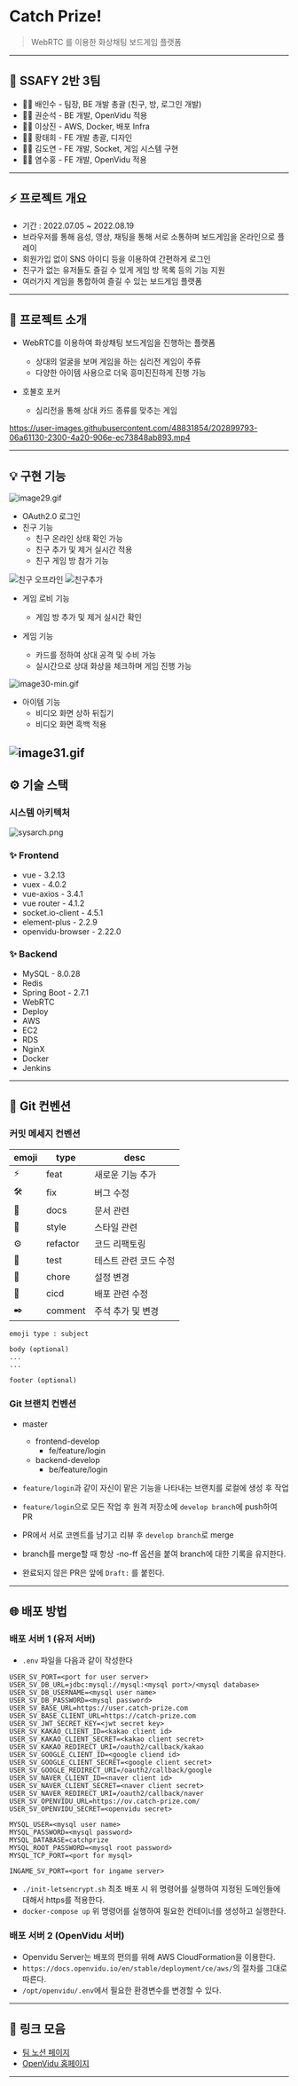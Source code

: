 # Catch Prize!

> WebRTC 를 이용한 화상채팅 보드게임 플랫폼
> 

---

## 🙉 SSAFY 2반 3팀

- 👨‍💻 배인수 - 팀장, BE 개발 총괄 (친구, 방, 로그인 개발)
- 👨‍💻 권순석 - BE 개발, OpenVidu 적용
- 👨‍💻 이상진 - AWS, Docker, 배포 Infra
- 👨‍💻 황태희 - FE 개발 총괄, 디자인
- 👨‍💻 김도연 - FE 개발, Socket, 게임 시스템 구현
- 👨‍💻 염수홍 - FE 개발, OpenVidu 적용

---

## ⚡ 프로젝트 개요

- 기간 : 2022.07.05 ~ 2022.08.19
- 브라우저를 통해 음성, 영상, 채팅을 통해 서로 소통하며 보드게임을 온라인으로 플레이
- 회원가입 없이 SNS 아이디 등을 이용하여 간편하게 로그인
- 친구가 없는 유저들도 즐길 수 있게 게임 방 목록 등의 기능 지원
- 여러가지 게임을 통합하여 즐길 수 있는 보드게임 플랫폼

---

## 🔎 프로젝트 소개

- WebRTC를 이용하여 화상채팅 보드게임을 진행하는 플랫폼
    - 상대의 얼굴을 보며 게임을 하는 심리전 게임이 주류
    - 다양한 아이템 사용으로 더욱 흥미진진하게 진행 가능

- 호불호 포커
    - 심리전을 통해 상대 카드 종류를 맞추는 게임



https://user-images.githubusercontent.com/48831854/202899793-06a61130-2300-4a20-906e-ec73848ab893.mp4



---

## 💡 구현 기능

![image29.gif](https://s3.us-west-2.amazonaws.com/secure.notion-static.com/6e94efe9-68e7-42c7-95ee-cb2b618b716f/image29.gif?X-Amz-Algorithm=AWS4-HMAC-SHA256&X-Amz-Content-Sha256=UNSIGNED-PAYLOAD&X-Amz-Credential=AKIAT73L2G45EIPT3X45%2F20221120%2Fus-west-2%2Fs3%2Faws4_request&X-Amz-Date=20221120T111537Z&X-Amz-Expires=86400&X-Amz-Signature=f54aeaec79e22b88e61e2fc3d389d0c23b9c0c60c37703b27f27ddaee9cf128b&X-Amz-SignedHeaders=host&x-id=GetObject)

- OAuth2.0 로그인
- 친구 기능
    - 친구 온라인 상태 확인 가능
    - 친구 추가 및 제거 실시간 적용
    - 친구 게임 방 참가 기능

![친구 오프라인](https://user-images.githubusercontent.com/97645988/195661806-e9642ad8-bd4a-4898-95e0-32e2930fb794.gif)
![친구추가](https://user-images.githubusercontent.com/97645988/195661818-2305a949-fbe8-4f25-8e8a-6f8b224ba17b.gif)

- 게임 로비 기능
    - 게임 방 추가 및 제거 실시간 확인



- 게임 기능
    - 카드를 정하여 상대 공격 및 수비 가능
    - 실시간으로 상대 화상을 체크하며 게임 진행 가능

![image30-min.gif](https://s3.us-west-2.amazonaws.com/secure.notion-static.com/f392dde0-928b-4016-a182-ca00dc9f7a85/image30-min.gif?X-Amz-Algorithm=AWS4-HMAC-SHA256&X-Amz-Content-Sha256=UNSIGNED-PAYLOAD&X-Amz-Credential=AKIAT73L2G45EIPT3X45%2F20221120%2Fus-west-2%2Fs3%2Faws4_request&X-Amz-Date=20221120T111537Z&X-Amz-Expires=86400&X-Amz-Signature=76a95989c477d23b8c60917ef6db2802c8b4507e46739ce8762b41d9dadf8491&X-Amz-SignedHeaders=host&x-id=GetObject)

- 아이템 기능
    - 비디오 화면 상하 뒤집기
    - 비디오 화면 흑백 적용

![image31.gif](https://s3.us-west-2.amazonaws.com/secure.notion-static.com/08a0e157-99f5-4ae6-bcf8-f699733acdbb/image31.gif?X-Amz-Algorithm=AWS4-HMAC-SHA256&X-Amz-Content-Sha256=UNSIGNED-PAYLOAD&X-Amz-Credential=AKIAT73L2G45EIPT3X45%2F20221120%2Fus-west-2%2Fs3%2Faws4_request&X-Amz-Date=20221120T111734Z&X-Amz-Expires=86400&X-Amz-Signature=a9afbe02867c071c0f6b19ab90dec9efde034379217dfa46d2d1eb3fdaca69d3&X-Amz-SignedHeaders=host&response-content-disposition=filename%3D%22image31.gif%22&x-id=GetObject)
---

## ⚙️ 기술 스택

### 시스템 아키텍처

![sysarch.png](https://s3.us-west-2.amazonaws.com/secure.notion-static.com/6526b712-5d7c-4d0a-aeff-fd25d4f39944/Untitled.png?X-Amz-Algorithm=AWS4-HMAC-SHA256&X-Amz-Content-Sha256=UNSIGNED-PAYLOAD&X-Amz-Credential=AKIAT73L2G45EIPT3X45%2F20230327%2Fus-west-2%2Fs3%2Faws4_request&X-Amz-Date=20230327T163130Z&X-Amz-Expires=86400&X-Amz-Signature=0f6aae0508ecb1084ed2fa36904006ef2d43cd80606ee79dc37863db2e0e566f&X-Amz-SignedHeaders=host&response-content-disposition=filename%3D%22Untitled.png%22&x-id=GetObject)

### ✨ **Frontend**

- vue - 3.2.13
- vuex - 4.0.2
- vue-axios - 3.4.1
- vue router - 4.1.2
- socket.io-client - 4.5.1
- element-plus - 2.2.9
- openvidu-browser - 2.22.0

### ✨ **Backend**

- MySQL - 8.0.28
- Redis
- Spring Boot - 2.7.1
- WebRTC
- Deploy
- AWS
- EC2
- RDS
- NginX
- Docker
- Jenkins

---

## 🌵 Git 컨벤션

### 커밋 메세지 컨벤션

| emoji | type | desc |
| --- | --- | --- |
| ⚡ | feat | 새로운 기능 추가 |
| 🛠️ | fix | 버그 수정 |
| 📝 | docs | 문서 관련 |
| 🎨 | style | 스타일 관련 |
| ⚙️ | refactor | 코드 리팩토링 |
| 🚗 | test | 테스트 관련 코드 수정 |
| 🌵 | chore | 설정 변경 |
| 🐋 | cicd | 배포 관련 수정 |
| ✒️ | comment | 주석 추가 및 변경 |

```markup
emoji type : subject

body (optional)
...
...

footer (optional)
```

### Git 브랜치 컨벤션

- master
    - frontend-develop
        - fe/feature/login
    - backend-develop
        - be/feature/login

- `feature/login`과 같이 자신이 맡은 기능을 나타내는 브랜치를 로컬에 생성 후 작업
- `feature/login`으로 모든 작업 후 원격 저장소에 `develop branch`에 push하여 PR
- PR에서 서로 코멘트를 남기고 리뷰 후 `develop branch`로 merge
- branch를 merge할 때 항상 -no-ff 옵션을 붙여 branch에 대한 기록을 유지한다.
- 완료되지 않은 PR은 앞에 `Draft:` 를 붙힌다.

---

## 🌐 배포 방법

### 배포 서버 1 (유저 서버)

- `.env` 파일을 다음과 같이 작성한다

```markup
USER_SV_PORT=<port for user server>
USER_SV_DB_URL=jdbc:mysql://mysql:<mysql port>/<mysql database>
USER_SV_DB_USERNAME=<mysql user name>
USER_SV_DB_PASSWORD=<mysql password>
USER_SV_BASE_URL=https://user.catch-prize.com
USER_SV_BASE_CLIENT_URL=https://catch-prize.com
USER_SV_JWT_SECRET_KEY=<jwt secret key>
USER_SV_KAKAO_CLIENT_ID=<kakao client id>
USER_SV_KAKAO_CLIENT_SECRET=<kakao client secret>
USER_SV_KAKAO_REDIRECT_URI=/oauth2/callback/kakao
USER_SV_GOOGLE_CLIENT_ID=<google cliend id>
USER_SV_GOOGLE_CLIENT_SECRET=<google client secret>
USER_SV_GOOGLE_REDIRECT_URI=/oauth2/callback/google
USER_SV_NAVER_CLIENT_ID=<naver client id>
USER_SV_NAVER_CLIENT_SECRET=<naver client secret>
USER_SV_NAVER_REDIRECT_URI=/oauth2/callback/naver
USER_SV_OPENVIDU_URL=https://ov.catch-prize.com/
USER_SV_OPENVIDU_SECRET=<openvidu secret>

MYSQL_USER=<mysql user name>
MYSQL_PASSWORD=<mysql password>
MYSQL_DATABASE=catchprize
MYSQL_ROOT_PASSWORD=<mysql root password>
MYSQL_TCP_PORT=<port for mysql>

INGAME_SV_PORT=<port for ingame server>
```

- `./init-letsencrypt.sh` 최초 배포 시 위 명령어를 실행하여 지정된 도메인들에 대해서 https를 적용한다.
- `docker-compose up` 위 명령어를 실행하여 필요한 컨테이너를 생성하고 실행한다.

### 배포 서버 2 (OpenVidu 서버)

- Openvidu Server는 배포의 편의를 위해 AWS CloudFormation을 이용한다.
- `https://docs.openvidu.io/en/stable/deployment/ce/aws/`의 절차를 그대로 따른다.
- `/opt/openvidu/.env`에서 필요한 환경변수를 변경할 수 있다.

---

## 🔗 링크 모음

- [팀 노션 페이지](https://www.notion.so/3ffec97331794949820351b077cb72a2)
- [OpenVidu 홈페이지](https://openvidu.io/)

---

